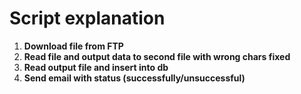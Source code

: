 # Script explanation
1. **Download file from FTP**
2. **Read file and output data to second file with wrong chars fixed**
3. **Read output file and insert into db**
4. **Send email with status (successfully/unsuccessful)**